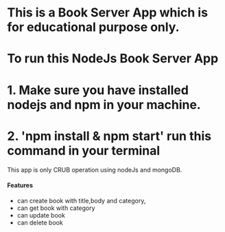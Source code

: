 # This is a Book Server App which is for educational purpose only.

# To run this NodeJs Book Server App
# 1. Make sure you have installed nodejs and npm in your machine.
# 2. 'npm install & npm start' run this command in your terminal

This app is only CRUB operation using nodeJs and mongoDB.
#### Features ####
- can create book with title,body and category,
- can get book with category
- can update book
- can delete book
